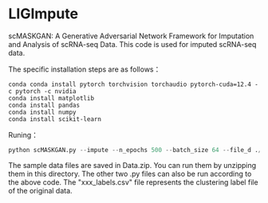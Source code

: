 # LIGImpute

scMASKGAN: A Generative Adversarial Network Framework for Imputation and Analysis of scRNA-seq Data. This code is used for imputed scRNA-seq data.

The specific installation steps are as follows：

```shell
conda conda install pytorch torchvision torchaudio pytorch-cuda=12.4 -c pytorch -c nvidia
conda install matplotlib
conda install pandas
conda install numpy
conda install scikit-learn
```

Runing：

```python
python scMASKGAN.py --impute --n_epochs 500 --batch_size 64 --file_d ./Data/GSM5768752_NB5_UMI_COUNTS_RAW.csv --file_c louvain_labels_GSM5768752.csv --job_name GSM5768752 --outdir ./outputscMASKGAN
```

The sample data files are saved in Data.zip. You can run them by unzipping them in this directory. The other two .py files can also be run according to the above code. The "xxx_labels.csv" file represents the clustering label file of the original data.
